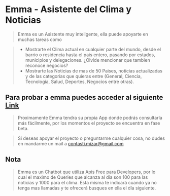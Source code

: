 # Emma - Asistente del Clima y Noticias

> Emma es un Asistente muy inteligente, ella puede apoyarte en muchas tareas como

> - Mostrarte el Clima actual en cualquier parte del mundo, desde el barrio o residencia hasta el pais entero, pasando por estados, municipios y delegaciones. ¿Olvide mencionar que tambien reconoce negocios?
> - Mostrarte las Noticias de mas de 50 Paises, noticias actualizadas y de las categorias que quieras entre (General, Ciencia, Tecnología, Salud, Deportes, Negocios entre otras).

## Para probar a emma puedes acceder al siguiente [Link](https://mizar-contasti.github.io/emma/)

> Proximamente Emma tendra su propia App donde podrás consultarla más fácilmente, por los momentos el proyecto se encuentra en fase beta.

> Si deseas apoyar el proyecto o preguntarme cualquier cosa, no dudes en mandarme un mail a contasti.mizar@gmail.com

## Nota
> Emma es un Chatbot que utiliza Apis Free para Developers, por lo cual el maximo de Queries que alcanza al día son 100 para las noticias y 1000 para el clima.
> Esta misma te indicará cuando ya no tenga mas llamadas y te ofrecerá busques en ella el día siguiente.
